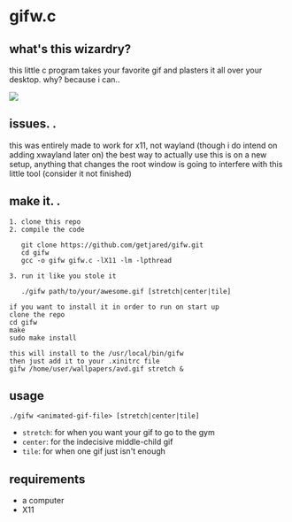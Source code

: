 # gifw.c

## what's this wizardry?

this little c program takes your favorite gif and plasters it all over your desktop. why? because i can..

![](https://github.com/getjared/gifw/blob/main/gifw-desk.gif)


## issues. .
this was entirely made to work for x11, not wayland (though i do intend on adding xwayland later on)
the best way to actually use this is on a new setup, anything that changes the root window is going to interfere
with this little tool (consider it not finished)

## make it. .
```   
1. clone this repo 
2. compile the code

   git clone https://github.com/getjared/gifw.git
   cd gifw
   gcc -o gifw gifw.c -lX11 -lm -lpthread
   
3. run it like you stole it
   
   ./gifw path/to/your/awesome.gif [stretch|center|tile]

if you want to install it in order to run on start up
clone the repo
cd gifw
make
sudo make install

this will install to the /usr/local/bin/gifw
then just add it to your .xinitrc file
gifw /home/user/wallpapers/avd.gif stretch &   
```


## usage

```
./gifw <animated-gif-file> [stretch|center|tile]
```

- `stretch`: for when you want your gif to go to the gym
- `center`: for the indecisive middle-child gif
- `tile`: for when one gif just isn't enough

## requirements

- a computer
- X11
